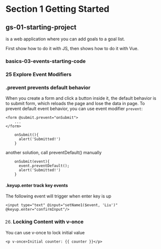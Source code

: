 # Section 1 Getting Started

## gs-01-starting-project

is a web application where you can add goals to a goal list.

First show how to do it with JS, then shows how to do it with Vue.



### basics-03-events-starting-code

### 25 Explore Event Modifiers

### .prevent prevents default behavior

When you create a form and click a button inside it, the default behavior is to submit form, which reloads the page and lose the data in page. To prevent default event behavior, you can use event modifier `prevent`:

```
<form @submit.prevent="onSubmit">
	...
</form>
```

```
    onSubmit(){
      alert('Submitted!')
    }
```



another solution, call preventDefault() manually

```
    onSubmit(event){
      event.preventDefault();
      alert('Submitted!')
    }
```

#### .keyup.enter track key events

The following event will trigger when enter key is up

```
<input type="text" @input="setName1($event, 'Liu')" @keyup.enter="confirmInput"/>
```

26. ### Locking Content with v-once

You can use v-once to lock initial value

```
<p v-once>Initial counter: {{ counter }}</p>
```

